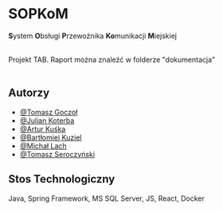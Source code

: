 # SOPKoM
<b>S</b>ystem <b>O</b>bsługi <b>P</b>rzewoźnika <b>Ko</b>munikacji <b>M</b>iejskiej<br><br>

Projekt TAB. Raport można znaleźć w folderze "dokumentacja" <br>
<br>
## Autorzy
- [@Tomasz Goczoł](https://github.com/tO0masz)
- [@Julian Koterba](https://github.com/Jul1anK)
- [@Artur Kuśka](https://github.com/4rturK)
- [@Bartłomiej Kuziel](https://github.com/Baku863)
- [@Michał Lach](https://www.github.com/MKLach)
- [@Tomasz Seroczyński](https://github.com/tomaszseroczynski)

## Stos Technologiczny
Java, Spring Framework, MS SQL Server, JS, React, Docker

